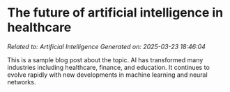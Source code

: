 # The future of artificial intelligence in healthcare

*Related to: Artificial Intelligence*
*Generated on: 2025-03-23 18:46:04*

This is a sample blog post about the topic. AI has transformed many industries including healthcare, finance, and education. It continues to evolve rapidly with new developments in machine learning and neural networks.
